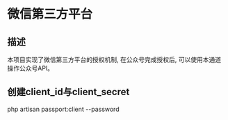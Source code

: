 # 微信第三方平台

## 描述
本项目实现了微信第三方平台的授权机制, 在公众号完成授权后, 可以使用本通道操作公众号API。

## 创建client_id与client_secret

php artisan passport:client --password